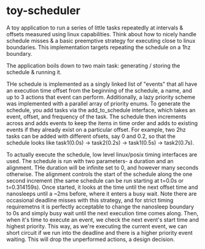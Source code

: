 # toy-scheduler
A toy application to run a series of little tasks repeatedly at intervals &amp; offsets measured using linux capabilities. Think about how to nicely handle schedule misses &amp; a basic preemptive strategy for executing close to linux boundaries. This implementation targets repeating the schedule on a 1hz boundary.


The application boils down to two main task: generating / storing the schedule & running it.

THe schedule is implemented as a singly linked list of "events" that all have an execution time offset from the beginning of the schedule, a name, and up to 3 actions that event can perform. Additionally, a lazy priority scheme was implemented with a parallel array of priority enums. To generate the schedule, you add tasks via the add_to_schedule interface, which takes an event, offset, and frequency of the task. The schedule then increments across and adds events to keep the items in time order and adds to existing events if they already exist on a particular offset. For example, two 2hz tasks can be added with different ofsets, say 0 and 0.2, so that the schedule looks like task1(0.0s) -> task2(0.2s) -> task1(0.5s) -> task2(0.7s).

To actually execute the schedule, low level linux/posix timing interfaces are used. The schedule is run with two parameters- a duration and an alignment. THe duration will be infinite set to 0, and however many seconds otherwise. The alignment controls the start of the schedule along the one second increment (the same schedule can be run starting at t=0.0s or t=0.314159s). Once started, it looks at the time until the next offset time and nanosleeps until a ~2ms before, where it enters a busy wait. Note there are occasional deadline misses with this strategy, and for strict timing requiremetns it is perfectly acceptable to change the nanosleep boundary to 0s and simply busy wait until the next execution time comes along. Then, when it's time to execute an event, we check the next event's start time and highest priority. This way, as we're executing the current event, we can short circuit if we run into the deadline and there is a higher priority event waiting. This will drop the unperformed actions, a design decision.
